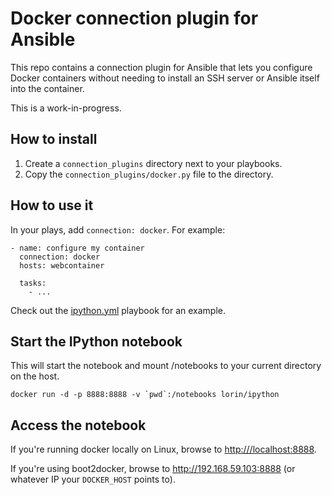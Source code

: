 # Docker connection plugin for Ansible

This repo contains a connection plugin for Ansible that lets you configure
Docker containers without needing to install an SSH server or Ansible itself
into the container.

This is a work-in-progress.

## How to install

1. Create a `connection_plugins` directory next to your playbooks.
2. Copy the `connection_plugins/docker.py` file to the directory.

## How to use it

In your plays, add `connection: docker`. For example:

```
- name: configure my container
  connection: docker
  hosts: webcontainer

  tasks:
    - ...
```

Check out the [ipython.yml](ipython.yml) playbook for an example.

## Start the IPython notebook

This will start the notebook and mount /notebooks to your current directory on
the host.

```
docker run -d -p 8888:8888 -v `pwd`:/notebooks lorin/ipython
```

## Access the notebook

If you're running docker locally on Linux, browse to <http:///localhost:8888>.

If you're using boot2docker, browse to <http://192.168.59.103:8888> (or whatever
IP your `DOCKER_HOST` points to).



